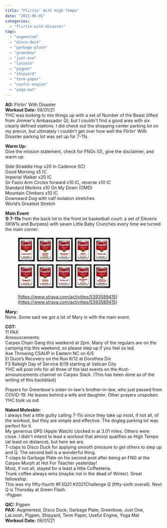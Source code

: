 ```yaml
---
title: "Flirtin' With High Tempo"
date: "2021-06-01"
categories: 
  - "flirtin-with-disaster"
tags: 
  - "augmented"
  - "disco-duck"
  - "garbage-plate"
  - "greenbow"
  - "just-one"
  - "laloosh"
  - "pigpen"
  - "shipyard"
  - "term-paper"
  - "useful-engine"
  - "yoga-mat"
---
```


**AO:** Flirtin' With Disaster  
**Workout Date:** 06/01/21  
YHC was looking to mix things up with a set of Number of the Beast (lifted from Jimmer's Ambassador Q), but I couldn't find a good area with six clearly defined stations. I did check out the shopping center parking lot on my prerun, but ultimately I couldn't get over how well the Flirtin' With Disaster parking lot was set up for 7-11s.

**Warm Up:**  
Give the mission statement, check for FNGs (0), give the disclaimer, and warm up:  
  
Side Straddle Hop x20 In Cadence (IC)  
Good Morning x5 IC  
Imperial Walker x20 IC  
Sir Fazio Arm Circles forward x10 IC, reverse x10 IC  
Standard Merkins x10 On My Down (OMD)  
Mountain Climbers x10 IC  
Downward Dog with calf isolation stretches  
World’s Greatest Stretch

**Main Event**  
**1)** **7-11s** from the back lot to the front lot basketball court: a set of Elevens (WW1s and Burpees) with seven Little Baby Crunches every time we turned the main corner.

<figure>

![](images/image-1.png)

<figcaption>

[https://www.strava.com/activities/5393589415](https://www.strava.com/activities/5393589415)

</figcaption>

</figure>

**Mary:**  
None. Some said we got a lot of Mary in with the main event.

**COT:**  
11 PAX  
Announcements:  
Carpex Chain Gang this weekend at 2pm. Many of the regulars are on the camping trip this weekend, so please step up if you feel so led.  
Axe Throwing CSAUP in Eastern NC on 6/5  
El Duce’s Recovery on the Run 6/12 at Dorothea Dix  
F3 Raleigh Day of Service 6/19 starting at Vatican City  
YHC will post info for all three of the last events on the #cot-announcements channel on Carpex Slack. (This has been done as of the writing of this backblast)  
  
Prayers for Greenbow's sister-in-law's brother-in-law, who just passed from COVID-19. He leaves behind a wife and daughter. Other prayers unspoken.  
YHC took us out

**Naked Moleskin:**  
I always feel a little guilty calling 7-11s since they take up most, if not all, of the workout, but they are simple and effective. The dogleg parking lot was perfect for it.  
My generous GPS (Apple Watch) clocked in at 3.01 miles. Others were close. I didn't intend to lead a workout that almost qualifies as High Tempo (at least on distance), but here we are.  
T-claps to Disco Duck for applying smooth pressure to get others to step up and Q. The second bell is a wonderful thing.  
T-claps to Garbage Plate on his second post after being an FNG at the Carpex Murph at Hot For Teacher yesterday!  
Most, if not all, stayed for a least a little Coffeeteria.  
Trunk coffee always wins (maybe not in the dead of Winter). Great fellowship.  
This was my fifty-fourth #F3Q21 #2021Challenge Q (fifty-sixth overall). Next Q is Thursday at Green Flash.  
\-Pigpen

**QIC:** Pigpen  
**PAX:** Augmented, Disco Duck, Garbage Plate, Greenbow, Just One, LaLoosh, Pigpen, Shipyard, Term Paper, Useful Engine, Yoga Mat  
**Workout Date:** 06/01/21
